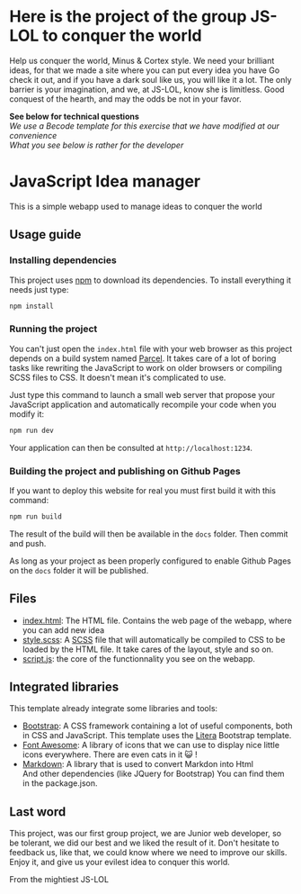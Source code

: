 # Here is the project of the group JS-LOL to conquer the world

Help us conquer the world, Minus & Cortex style.
We need your brilliant ideas, for that we made a site where you can put every idea you have
Go check it out, and if you have a dark soul like us, you will like it a lot.
The only barrier is your imagination, and we, at JS-LOL, know she is limitless.
Good conquest of the hearth, and may the odds be not in your favor.

**See below for technical questions**  
*We use a Becode template for this exercise that we have modified at our convenience*  
*What you see below is rather for the developer*  

# JavaScript Idea manager  

This is a simple webapp used to manage ideas to conquer the world  

## Usage guide

### Installing dependencies

This project uses [npm](https://www.npmjs.com/) to download its dependencies. To install everything it needs just type:

```bash
npm install
```

### Running the project

You can't just open the `index.html` file with your web browser as this project depends on a build system named [Parcel](https://parceljs.org/). It takes care of a lot of boring tasks like rewriting the JavaScript to work on older browsers or compiling SCSS files to CSS. It doesn't mean it's complicated to use.

Just type this command to launch a small web server that propose your JavaScript application and automatically recompile your code when you modify it:

```bash
npm run dev
```

Your application can then be consulted at `http://localhost:1234`.

### Building the project and publishing on Github Pages

If you want to deploy this website for real you must first build it with this command:

```bash
npm run build
```

The result of the build will then be available in the `docs` folder. Then commit and push.

As long as your project as been properly configured to enable Github Pages on the `docs` folder it will be published.

## Files

* [index.html](./index.html): The HTML file. Contains the web page of the webapp, where you can add new idea
* [style.scss](./style.scss): A [SCSS](https://sass-lang.com/) file that will automatically be compiled to CSS to be loaded by the HTML file. It take cares of the layout, style and so on.
* [script.js](./script.js): the core of the functionnality you see on the webapp.

## Integrated libraries

This template already integrate some libraries and tools:

* [Bootstrap](https://getbootstrap.com/): A CSS framework containing a lot of useful components, both in CSS and JavaScript. This template uses the [Litera](https://bootswatch.com/litera/) Bootstrap template.
* [Font Awesome](https://fontawesome.com/): A library of icons that we can use to display nice little icons everywhere. There are even cats in it :smiley_cat: !
* [Markdown](https://www.npmjs.com/package/markdown): A library that is used to convert Markdon into Html  
And other dependencies (like JQuery for Bootstrap) You can find them in the package.json.

## Last word  
This project, was our first group project, we are Junior web developer, so be tolerant, we did our best and we liked the result
of it. Don't hesitate to feedback us, like that, we could know where we need to improve our skills.
Enjoy it, and give us your evilest idea to conquer this world.

From the mightiest JS-LOL
